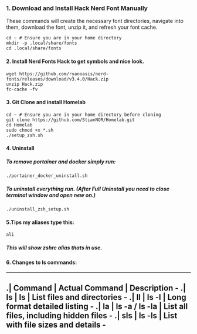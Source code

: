 ### 1. Download and Install Hack Nerd Font Manually

These commands will create the necessary font directories, navigate into them, download the font, unzip it, and refresh your font cache.
```
cd ~ # Ensure you are in your home directory
mkdir -p .local/share/fonts 
cd .local/share/fonts
```

#### 2. Install Nerd Fonts Hack to get symbols and nice look.
```
wget https://github.com/ryanoasis/nerd-fonts/releases/download/v3.4.0/Hack.zip
unzip Hack.zip
fc-cache -fv
```

#### 3. Git Clone and install Homelab
```
cd ~ # Ensure you are in your home directory before cloning
git clone https://github.com/StianNOR/Homelab.git
cd Homelab
sudo chmod +x *.sh
./setup_zsh.sh
```


#### 4. Uninstall
##### To remove portainer and docker simply run:
```
./portainer_docker_uninstall.sh
```

##### To uninstall everything run. (After Full Uninstall you need to close terminal window and open new on.)
```
./uninstall_zsh_setup.sh
```

#### 5.Tips my aliases type this:
```
ali
```
##### This will show zshrc alias thats in use.



#### 6. Changes to ls commands:
---------------------------------------------------------------------------
.| Command |	Actual Command  | Description                                 -
.| ls	    |       ls        | List files and directories                  -
.| ll      |    	ls -l	      | Long format detailed listing                -
.| la	    | ls -a / ls -la  | List all files, including hidden files      -
.| sls	    |     ls -ls	    | List with file sizes and details            -
---------------------------------------------------------------------------
